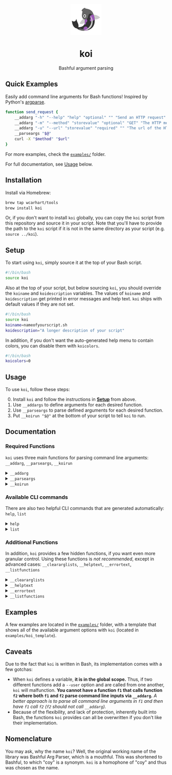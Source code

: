 <p align="center"><img alt="koi logo" src="logo.png" /></p>

<h1 align="center">koi</h1>
<p align="center">Bashful argument parsing</p>

## Quick Examples
Easily add command line arguments for Bash functions! Inspired by Python's [argparse](https://docs.python.org/3/library/argparse.html).
```bash
function send_request {
    __addarg "-h" "--help" "help" "optional" "" "Send an HTTP request"
    __addarg "-m" "--method" "storevalue" "optional" "GET" "The HTTP method"
    __addarg "-u" "--url" "storevalue" "required" "" "The url of the HTTP request"
    __parseargs "$@"
    curl -X "$method" "$url"
}
```
For more examples, check the [`examples/`](https://github.com/wcarhart/koi/blob/master/examples/) folder.

For full documentation, see [Usage](#Usage) below.

## Installation
Install via Homebrew:
```bash
brew tap wcarhart/tools
brew install koi
```
Or, if you don't want to install `koi` globally, you can copy the `koi` script from this repository and source it in your script. Note that you'll have to provide the path to the `koi` script if it is not in the same directory as your script (e.g. `source ../koi`).

## Setup
To start using `koi`, simply source it at the top of your Bash script.
```bash
#!/bin/bash
source koi
```

Also at the top of your script, but below sourcing `koi`, you should override the `koiname` and `koidescription` variables. The values of `koiname` and `koidescription` get printed in error messages and help text. `koi` ships with default values if they are not set.
```bash
#!/bin/bash
source koi
koiname=nameofyourscript.sh
koidescription="A longer description of your script"
```

In addition, if you don't want the auto-generated help menu to contain colors, you can disable them with `koicolors`.
```bash
#!/bin/bash
koicolors=0
```

## Usage
To use `koi`, follow these steps:
<ol start="0">
  <li>Install <code>koi</code> and follow the instructions in <a href="#setup"><b>Setup</b></a> from above.</li>
  <li>Use <code>__addargs</code> to define arguments for each desired function.</li>
  <li>Use <code>__parseargs</code> to parse defined arguments for each desired function.</li>
  <li>Put <code>__koirun "$@"</code> at the bottom of your script to tell <code>koi</code> to run.</li>
</ol>

## Documentation
### Required Functions
`koi` uses three main functions for parsing command line arguments: `__addarg`, `__parseargs`, `__koirun`

<details>
<summary><a id="__addarg"><code>__addarg</code></a></summary>

### `__addarg`
**To add a parsable CLI argument to a Bash function, use the `__addarg` function. The `__addarg` function takes six arguments and sets up global variables based on validated command line inputs.**

```bash
__addarg short_option long_option action is_required default_value help_text
```
 * `short_option` - The short option for the argument, denoted with a dash followed by a letter (i.e. `-h`, `-A`). The short option is usually the first letter of the long option.
 * `long_option` - The long option for the argument, denoted with two dashes followed by a string of alphanumeric characters (i.e. `--help`, `--dir`, `--user`).
 * `action` - The action to take with this option. The supported actions are:
   * `storevalue` - store the value of the argument in a variable
   * `storearray` - store the value of the argument in an array (and append to the array if there are multiple values)
   * `filepath` - store the value of the argument in a variable and check that the value is a path to an existing file
   * `directorypath` - store the value of the argument in a variable and check that the value is a path to an existing directory
   * `flag` - store 1 (true) in a variable
   * `help` - display the help text
   * `exit` - exit the script
 * `is_required` - Whether or not the argument is required, must be either `required` or `optional`.
 * `default_value` - The default value for the argument, if the argument is optional.
 * `help_text` - The help text that is printed when the `-h` option is used.

**`__addarg` does not return anything, but rather sets up variables in the global scope that can be used. The name of the variable will match the argument's `long_option`, without the leading dashes.** Here's an example:
```bash
function mycoolfunction {
    __addarg "-o" "--outputdir" "directorypath" "required" "" "Path to the output directory"
    __parseargs "$@"
    echo "$outputdir"
}
```
A more comprehensive example of all arguments available with `koi` can be found in [`examples/koi_template`](https://github.com/wcarhart/koi/blob/master/examples/koi_template).
</details>

<details>
<summary><a id="__parseargs"><code>__parseargs</code></a></summary>

### `__parseargs`
**Once all arguments are added to a function with `__addarg`, `koi` parses the arguments with `__parseargs`. `__parseargs` takes in a list of command line arguments and parses them based on the arguments that have been added to the function with `__addarg`.**
```bash
__parseargs "$@"
```
Where `"$@"` is a list of arguments coming directly from the command line. `__parseargs` must be called after all `__addargs` statements and must include all of the command line arguments to be parsed.
</details>

<details>
<summary><a id="__koirun"><code>__koirun</code></a></summary>

### `__koirun`
**To actually run `koi`, use the `__koirun` function. Include `__koirun "$@"` as the last line in your script for `koi` to operate correctly.**
```bash
__koirun "$@"
```
All `__koirun` does is search for functions matching command line arguments and run them. This is the code for `__koirun`:
```bash
if declare -F -- "${1:-}" >/dev/null ; then
    "$@"
else
    __errortext "$koiname: err: no such command '$1'"
    __errortext "Use 'help' for available commands"
    exit 1
fi
```
</details>

### Available CLI commands
There are also two helpful CLI commands that are generated automatically: `help`, `list`

<details>
<summary><a id="help"><code>help</code></a></summary>

### `help`
**Prints a help menu for your script. The help menu is populated automatically based on the `-h` arguments that you add to your functions with `__addarg`.** You can call `help` three different ways:
```
$ ./nameofscript help
$ ./nameofscript -h
$ ./nameofscript --help
```
Functions whose names start with dashes (`-`) and underscores (`_`) will not appear in the help menu. You can name functions something like `__functionname` if you want to use the function in your script and don't want it to have any parsable arguments or appear in the help menu.

**If you do not include a `-h`/`--help` option with every *externally visible* function you write (functions that do not begin with a dash (`-`) or an underscore (`_`)), then the `help` command will not function properly.**

In the help messages, `(+)` means that the associated option is an array, meaning that you can specify multiple of the option (i.e. `myscript mycommand -a arg1 -a arg2 -a arg3`)

**Here's a sample menu generated by `koi`:**
```
$ ./examples/curl_examples help
Examples of potential curl commands you could make with koi

Usage:
  curl_example COMMAND [args]

Available commands:
  createuser
  help
  list
  run
  runmultiple
  show

Hints:
  curl_example help --verbose    Show complete command documentation
  curl_example COMMAND --help    Show individual command documentation

```
As the above hint mentions, you can view an individual command's documentation with `COMMAND --help`:
```
$ ./examples/curl_examples createuser --help
>> curl_example createuser
Create a new user
  -p, --port PORT   Port where server is running (optional) (default: 80)
  -u, --user USER   The name of the user to create 
```
Or, you can view the complete command documentation with `help --verbose`:
```
$ ./examples/curl_examples help --verbose
Examples of potential curl commands you could make with koi

Usage:
  curl_example COMMAND [args]

Available commands:
  createuser
  help
  list
  run
  runmultiple
  show

Command documentation:
>> curl_example createuser
Create a new user
  -p, --port PORT   Port where server is running (optional) (default: 80)
  -u, --user USER   The name of the user to create 

>> curl_example help
Show this menu and exit

>> curl_example list
List all available commands

>> curl_example run
Run a job/script on the server
  -p, --port PORT       Port where server is running (optional) (default: 80)
  -u, --user USER       Name of user 
  -f, --folder FOLDER   Name of folder where script is located 
  -s, --script SCRIPT   Name of script to run 

>> curl_example runmultiple
Run multiple jobs/scripts on the server
  -p, --port PORT         Port where server is running (optional) (default: 80)
  -u, --user USER         Name of user 
  -f, --folder FOLDER     Name of folder where script(s) is located 
  -s, --scripts SCRIPTS   (+) Name of script(s) to run 

>> curl_example show
List running jobs for a given user
  -p, --port PORT   Port where server is running (optional) (default: 80)
  -u, --user USER   Name of user
```
See the code for this example in [`examples/curl_examples`](https://github.com/wcarhart/koi/blob/master/examples/curl_example).

**In addition to providing a global `-h` flag, you can also use the `-h` flag for each function, provided it has a `-h`/`--help` argument defined.** For example, this is valid:
```bash
$ ./examples/curl_examples -h
```
And this is also valid:
```bash
$ ./examples/curl_examples run -h
```
</details>

<details>
<summary><a id="list"><code>list</code></a></summary>

### `list`
**Prints all of the available commands.** `list` will print all functions defined that do not start with a dash (`-`) or underscore (`_`). Functions that begin with dashes and underscores are interpreted as internal functions to `koi` and thus are not printed as commands available at the command line. Although they are not printed in `list` and `help`, you can still call them from the command line if you like.

**Here's an example of the output of `list`:**
```
$ ./examples/curl_examples list
createuser
help
list
run
runmultiple
show
```
See the code for this example in [`examples/curl_examples`](https://github.com/wcarhart/koi/blob/master/examples/curl_example).
</details>

### Additional Functions
In addition, `koi` provides a few hidden functions, if you want even more granular control. Using these functions is *not recommended*, except in advanced cases: `__cleararglists`, `__helptext`, `__errortext`, `__listfunctions`

<details>
<summary><a id="__cleararglists"><code>__cleararglists</code></a></summary>

### `__cleararglists`
`koi` uses a variety of argument lists to keep track of arguments. Due to these lists being defined in the global context, it can sometimes be helpful to clear them (one example of this is in the implementation of the `help` function). Calling `__cleararglists` will clear all of the argument lists.
</details>

<details>
<summary><a id="__helptext"><code>__helptext</code></a></summary>

### `__helptext`
`koi` autoformats the help text for each argument with a soft word wrap using the `__helptext` function. This is the code for `__helptext`:
```bash
echo -e "$@" | fold -w 100 -s
```
</details>

<details>
<summary><a id="__errortext"><code>__errortext</code></a></summary>

### `__errortext`
`koi` prints error messages to `stderr` using the `__errortext` function. This is the code for `__errortext`:
```bash
>&2 echo "$@"
```
</details>

<details>
<summary><a id="__listfunctions"><code>__listfunctions</code></a></summary>

### `__listfunctions`
`koi` lists the available commands via the `__listfunctions` function. The `__listfunctions` function lists all functions defined in the global context whose names do not begin with a dash (`-`) or an underscore (`_`). This is the code for `__listfunctions`:
```bash
functionlist=( `declare -F | sed -e 's/declare -f //g' -e 's/[_-].*//g'` )
for func in "${functionlist[@]}" ; do
    echo "$func"
done
```
</details>

## Examples
A few examples are located in the [`examples/`](https://github.com/wcarhart/koi/tree/master/examples) folder, with a template that shows all of the available argument options with `koi` (located in `examples/koi_template`).

## Caveats
Due to the fact that `koi` is written in Bash, its implementation comes with a few gotchas:
 * When `koi` defines a variable, **it is in the global scope.** Thus, if two different functions add a `--user` option and are called from one another, `koi` will malfunction. **You cannot have a function `f1` that calls function `f2` where both `f1` and `f2` parse command line inputs via `__addarg`.** *A better approach is to parse all command line arguments in `f1` and then have `f1` call `f2` (`f2` should not call `__addarg`).*
 * Because of the flexibility, and lack of protection, inherently built into Bash, the functions `koi` provides can all be overwritten if you don't like their implementation.

## Nomenclature
You may ask, why the name `koi`? Well, the original working name of the library was Bashful Arg Parser, which is a mouthful. This was shortened to Bashful, to which "coy" is a synonym. `koi` is a homophone of "coy" and thus was chosen as the name.
